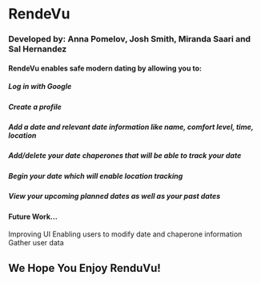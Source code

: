 # RendeVu
### Developed by: Anna Pomelov, Josh Smith, Miranda Saari and Sal Hernandez

#### RendeVu enables safe modern dating by allowing you to:
##### Log in with Google
##### Create a profile
##### Add a date and relevant date information like name, comfort level, time, location
##### Add/delete your date chaperones that will be able to track your date
##### Begin your date which will enable location tracking 
##### View your upcoming planned dates as well as your past dates

#### Future Work...
Improving UI
Enabling users to modify date and chaperone information
Gather user data

## We Hope You Enjoy RenduVu!
